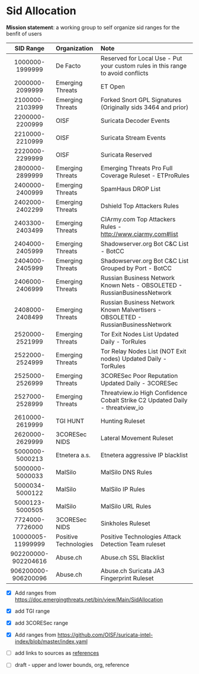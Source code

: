 # Sid Allocation

**Mission statement**: a working group to self organize sid ranges for the benfit of users


|      SID Range      | Organization          | Note                                                                             |
| :-----------------: | :-------------------- | :------------------------------------------------------------------------------- |
|   1000000-1999999   | De Facto              | Reserved for Local Use - Put your custom rules in this range to avoid conflicts  |
|   2000000-2099999   | Emerging Threats      | ET Open                                                                          |
|   2100000-2103999   | Emerging Threats      | Forked Snort GPL Signatures (Originally sids 3464 and prior)                     |
|   2200000-2200999   | OISF                  | Suricata Decoder Events                                                          |
|   2210000-2210999   | OISF                  | Suricata Stream Events                                                           |
|   2220000-2299999   | OISF                  | Suricata Reserved                                                                |
|   2800000-2899999   | Emerging Threats      | Emerging Threats Pro Full Coverage Ruleset - ETProRules                          |
|   2400000-2400999   | Emerging Threats      | SpamHaus DROP List                                                               |
|   2402000-2402299   | Emerging Threats      | Dshield Top Attackers Rules                                                      |
|   2403300-2403499   | Emerging Threats      | CIArmy.com Top Attackers Rules - http://www.ciarmy.com#list                      |
|   2404000-2405999   | Emerging Threats      | Shadowserver.org Bot C&C List - BotCC                                            |
|   2404000-2405999   | Emerging Threats      | Shadowserver.org Bot C&C List Grouped by Port - BotCC                            |
|   2406000-2406999   | Emerging Threats      | Russian Business Network Known Nets - OBSOLETED - RussianBusinessNetwork         |
|   2408000-2408499   | Emerging Threats      | Russian Business Network Known Malvertisers - OBSOLETED - RussianBusinessNetwork |
|   2520000-2521999   | Emerging Threats      | Tor Exit Nodes List Updated Daily - TorRules                                     |
|   2522000-2524999   | Emerging Threats      | Tor Relay Nodes List (NOT Exit nodes) Updated Daily - TorRules                   |
|   2525000-2526999   | Emerging Threats      | 3CORESec Poor Reputation Updated Daily - 3CORESec                                |
|   2527000-2528999   | Emerging Threats      | Threatview.io High Confidence Cobalt Strike C2 Updated Daily - threatview_io     |
|   2610000-2619999   | TGI HUNT              | Hunting Ruleset                                                                  |
|   2620000-2629999   | 3CORESec NIDS         | Lateral Movement Ruleset                                                         |
|   5000000-5000213   | Etnetera a.s.         | Etnetera aggressive IP blacklist                                                 |
|   5000000-5000033   | MalSilo               | MalSilo DNS Rules                                                                |
|   5000034-5000122   | MalSilo               | MalSilo IP Rules                                                                 |
|   5000123-5000505   | MalSilo               | MalSilo URL Rules                                                                |
|   7724000-7726000   | 3CORESec NIDS         | Sinkholes Ruleset                                                                |
|  10000005-11999999  | Positive Technologies | Positive Technologies Attack Detection Team ruleset                              |
| 902200000-902204616 | Abuse.ch              | Abuse.ch SSL Blacklist                                                           |
| 906200000-906200096 | Abuse.ch              | Abuse.ch Suricata JA3 Fingerprint Ruleset                                        |


- [x] Add ranges from https://doc.emergingthreats.net/bin/view/Main/SidAllocation
- [x] add TGI range
- [x] add 3CORESec range
- [x] Add ranges from https://github.com/OISF/suricata-intel-index/blob/master/index.yaml
- [ ] add links to sources as [references](https://doc.emergingthreats.net/bin/view/Main/SidAllocation)
- [ ] draft - upper and lower bounds, org, reference




